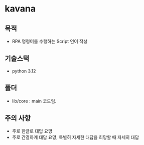 # kavana

## 목적
- RPA 명령어를 수행하는 Script 언어 작성

## 기술스택

- python 3.12

## 폴더

- lib/core : main 코드임.

## 주의 사항

- 주로 한글로 대답 요망
- 주로 간결하게 대답 요망, 특별히 자세한 대답을 희망할 때 자세히 대답
